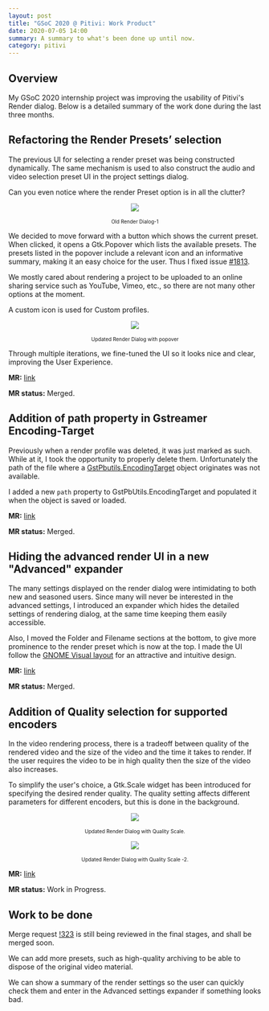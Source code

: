 ```yaml
---
layout: post
title: "GSoC 2020 @ Pitivi: Work Product"
date: 2020-07-05 14:00
summary: A summary to what's been done up until now.
category: pitivi
---
```


## Overview

My GSoC 2020 internship project was improving the usability of Pitivi's Render dialog. Below is a detailed summary of the work done during the last three months.

## Refactoring the Render Presets’ selection

The previous UI for selecting a render preset was being constructed dynamically. The same mechanism is used to also construct the audio and video selection preset UI in the project settings dialog. 

Can you even notice where the render Preset option is in all the clutter?

<p align="center">
    <img src="{{ site.baseurl }}/assets/img/render-dialog-old.png">
    <p style="font-size: 10px;" align="center"> Old Render Dialog-1</p>
</p>

We decided to move forward with a button which shows the current preset. When clicked, it opens a Gtk.Popover which lists the available presets. The presets listed in the popover include a relevant icon and an informative summary, making it an easy choice for the user. Thus I fixed issue [#1813](https://gitlab.gnome.org/GNOME/pitivi/-/issues/1813).

We mostly cared about rendering a project to be uploaded to an online sharing service such as YouTube, Vimeo, etc., so there are not many other options at the moment.

A custom icon is used for Custom profiles.

<p align="center">
    <img src="{{ site.baseurl }}/assets/img/render-dialog-new2.png">
    <p style="font-size: 10px;" align="center"> Updated Render Dialog with popover</p>
</p>

Through multiple iterations, we fine-tuned the UI so it looks nice and clear, improving the User Experience.

<b>MR:</b> [link](https://gitlab.gnome.org/GNOME/pitivi/-/merge_requests/306)

<b>MR status:</b> Merged.

## Addition of path property in Gstreamer Encoding-Target

Previously when a render profile was deleted, it was just marked as such. While at it, I took the opportunity to properly delete them. Unfortunately the path of the file where a [GstPbutils.EncodingTarget](https://lazka.github.io/pgi-docs/#GstPbutils-1.0/classes/EncodingTarget.html#GstPbutils.EncodingTarget) object originates was not available.

I added a new `path` property to GstPbUtils.EncodingTarget and populated it when the object is saved or loaded.

<b>MR:</b> [link](https://gitlab.freedesktop.org/gstreamer/gst-plugins-base/-/merge_requests/714)

<b>MR status:</b> Merged.

## Hiding the advanced render UI in a new "Advanced" expander

The many settings displayed on the render dialog were intimidating to both new and seasoned users. Since many will never be interested in the advanced settings, I introduced an expander which hides the detailed settings of rendering dialog, at the same time keeping them easily accessible. 

Also, I moved the Folder and Filename sections at the bottom, to give more prominence to the render preset which is now at the top. I made the UI follow the [GNOME Visual layout](https://developer.gnome.org/hig/stable/visual-layout.html.en) for an attractive and intuitive design.

<b>MR:</b> [link](https://gitlab.gnome.org/GNOME/pitivi/-/merge_requests/319)

<b>MR status:</b> Merged.

## Addition of Quality selection for supported encoders

In the video rendering process, there is a tradeoff between quality of the rendered video and the size of the video and the time it takes to render. If the user requires the video to be in high quality then the size of the video also increases.

To simplify the user's choice, a Gtk.Scale widget has been introduced for specifying the desired render quality. The quality setting affects different parameters for different encoders, but this is done in the background.

<p align="center">
    <img src="{{ site.baseurl }}/assets/img/render_settings_quality_1.png">
    <p style="font-size: 10px;" align="center"> Updated Render Dialog with Quality Scale.</p>
</p>

<p align="center">
    <img src="{{ site.baseurl }}/assets/img/render_settings_quality_2.png">
    <p style="font-size: 10px;" align="center"> Updated Render Dialog with Quality Scale -2.</p>
</p>

<b>MR:</b> [link](https://gitlab.gnome.org/GNOME/pitivi/-/merge_requests/323)

<b>MR status:</b> Work in Progress.

## Work to be done

Merge request [!323](https://gitlab.gnome.org/GNOME/pitivi/-/merge_requests/323) is still being reviewed in the final stages, and shall be merged soon.

We can add more presets, such as high-quality archiving to be able to dispose of the original video material.

We can show a summary of the render settings so the user can quickly check them and enter in the Advanced settings expander if something looks bad.
